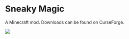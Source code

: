 # Sneaky Magic

A Minecraft mod. Downloads can be found on CurseForge.

![](https://i.imgur.com/OThICMU.png)